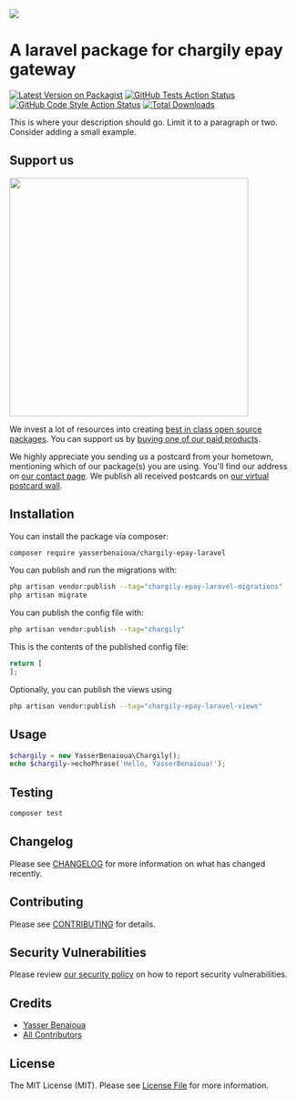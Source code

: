 
[<img src="https://github-ads.s3.eu-central-1.amazonaws.com/support-ukraine.svg?t=1" />](https://supportukrainenow.org)

# A laravel package for chargily epay gateway

[![Latest Version on Packagist](https://img.shields.io/packagist/v/yasserbenaioua/chargily-epay-laravel.svg?style=flat-square)](https://packagist.org/packages/yasserbenaioua/chargily-epay-laravel)
[![GitHub Tests Action Status](https://img.shields.io/github/workflow/status/yasserbenaioua/chargily-epay-laravel/run-tests?label=tests)](https://github.com/yasserbenaioua/chargily-epay-laravel/actions?query=workflow%3Arun-tests+branch%3Amain)
[![GitHub Code Style Action Status](https://img.shields.io/github/workflow/status/yasserbenaioua/chargily-epay-laravel/Fix%20PHP%20code%20style%20issues?label=code%20style)](https://github.com/yasserbenaioua/chargily-epay-laravel/actions?query=workflow%3A"Fix+PHP+code+style+issues"+branch%3Amain)
[![Total Downloads](https://img.shields.io/packagist/dt/yasserbenaioua/chargily-epay-laravel.svg?style=flat-square)](https://packagist.org/packages/yasserbenaioua/chargily-epay-laravel)

This is where your description should go. Limit it to a paragraph or two. Consider adding a small example.

## Support us

[<img src="https://github-ads.s3.eu-central-1.amazonaws.com/chargily-epay-laravel.jpg?t=1" width="419px" />](https://spatie.be/github-ad-click/chargily-epay-laravel)

We invest a lot of resources into creating [best in class open source packages](https://spatie.be/open-source). You can support us by [buying one of our paid products](https://spatie.be/open-source/support-us).

We highly appreciate you sending us a postcard from your hometown, mentioning which of our package(s) you are using. You'll find our address on [our contact page](https://spatie.be/about-us). We publish all received postcards on [our virtual postcard wall](https://spatie.be/open-source/postcards).

## Installation

You can install the package via composer:

```bash
composer require yasserbenaioua/chargily-epay-laravel
```

You can publish and run the migrations with:

```bash
php artisan vendor:publish --tag="chargily-epay-laravel-migrations"
php artisan migrate
```

You can publish the config file with:

```bash
php artisan vendor:publish --tag="chargily"
```

This is the contents of the published config file:

```php
return [
];
```

Optionally, you can publish the views using

```bash
php artisan vendor:publish --tag="chargily-epay-laravel-views"
```

## Usage

```php
$chargily = new YasserBenaioua\Chargily();
echo $chargily->echoPhrase('Hello, YasserBenaioua!');
```

## Testing

```bash
composer test
```

## Changelog

Please see [CHANGELOG](CHANGELOG.md) for more information on what has changed recently.

## Contributing

Please see [CONTRIBUTING](CONTRIBUTING.md) for details.

## Security Vulnerabilities

Please review [our security policy](../../security/policy) on how to report security vulnerabilities.

## Credits

- [Yasser Benaioua](https://github.com/yasserbenaioua)
- [All Contributors](../../contributors)

## License

The MIT License (MIT). Please see [License File](LICENSE.md) for more information.
